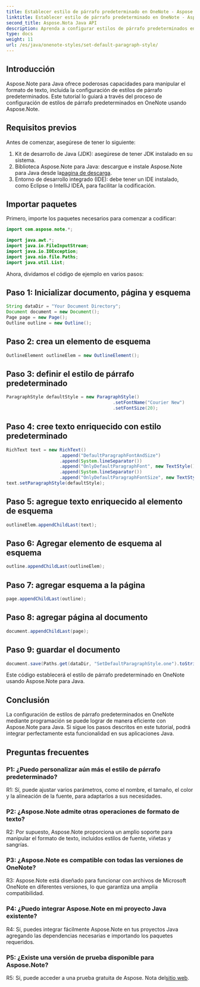 ```yaml
---
title: Establecer estilo de párrafo predeterminado en OneNote - Aspose.Note
linktitle: Establecer estilo de párrafo predeterminado en OneNote - Aspose.Note
second_title: Aspose.Nota Java API
description: Aprenda a configurar estilos de párrafo predeterminados en OneNote usando Aspose.Note para Java. Siga nuestra guía paso a paso para formatear texto eficientemente en sus aplicaciones Java.
type: docs
weight: 11
url: /es/java/onenote-styles/set-default-paragraph-style/
---
```

## Introducción

Aspose.Note para Java ofrece poderosas capacidades para manipular el formato de texto, incluida la configuración de estilos de párrafo predeterminados. Este tutorial lo guiará a través del proceso de configuración de estilos de párrafo predeterminados en OneNote usando Aspose.Note.

## Requisitos previos

Antes de comenzar, asegúrese de tener lo siguiente:

1. Kit de desarrollo de Java (JDK): asegúrese de tener JDK instalado en su sistema.
2.  Biblioteca Aspose.Note para Java: descargue e instale Aspose.Note para Java desde la[pagina de descarga](https://releases.aspose.com/note/java/).
3. Entorno de desarrollo integrado (IDE): debe tener un IDE instalado, como Eclipse o IntelliJ IDEA, para facilitar la codificación.

## Importar paquetes

Primero, importe los paquetes necesarios para comenzar a codificar:

```java
import com.aspose.note.*;

import java.awt.*;
import java.io.FileInputStream;
import java.io.IOException;
import java.nio.file.Paths;
import java.util.List;
```

Ahora, dividamos el código de ejemplo en varios pasos:

## Paso 1: Inicializar documento, página y esquema

```java
String dataDir = "Your Document Directory";
Document document = new Document();
Page page = new Page();
Outline outline = new Outline();
```

## Paso 2: crea un elemento de esquema

```java
OutlineElement outlineElem = new OutlineElement();
```

## Paso 3: definir el estilo de párrafo predeterminado

```java
ParagraphStyle defaultStyle = new ParagraphStyle()
										.setFontName("Courier New")
										.setFontSize(20);
```

## Paso 4: cree texto enriquecido con estilo predeterminado

```java
RichText text = new RichText()
					.append("DefaultParagraphFontAndSize")
					.append(System.lineSeparator())
					.append("OnlyDefaultParagraphFont", new TextStyle().setFontSize(14))
					.append(System.lineSeparator())
					.append("OnlyDefaultParagraphFontSize", new TextStyle().setFontName("Verdana"));
text.setParagraphStyle(defaultStyle);
```

## Paso 5: agregue texto enriquecido al elemento de esquema

```java
outlineElem.appendChildLast(text);
```

## Paso 6: Agregar elemento de esquema al esquema

```java
outline.appendChildLast(outlineElem);
```

## Paso 7: agregar esquema a la página

```java
page.appendChildLast(outline);
```

## Paso 8: agregar página al documento

```java
document.appendChildLast(page);
```

## Paso 9: guardar el documento

```java
document.save(Paths.get(dataDir, "SetDefaultParagraphStyle.one").toString());
```

Este código establecerá el estilo de párrafo predeterminado en OneNote usando Aspose.Note para Java.

## Conclusión

La configuración de estilos de párrafo predeterminados en OneNote mediante programación se puede lograr de manera eficiente con Aspose.Note para Java. Si sigue los pasos descritos en este tutorial, podrá integrar perfectamente esta funcionalidad en sus aplicaciones Java.

## Preguntas frecuentes

### P1: ¿Puedo personalizar aún más el estilo de párrafo predeterminado?

R1: Sí, puede ajustar varios parámetros, como el nombre, el tamaño, el color y la alineación de la fuente, para adaptarlos a sus necesidades.

### P2: ¿Aspose.Note admite otras operaciones de formato de texto?

R2: Por supuesto, Aspose.Note proporciona un amplio soporte para manipular el formato de texto, incluidos estilos de fuente, viñetas y sangrías.

### P3: ¿Aspose.Note es compatible con todas las versiones de OneNote?

R3: Aspose.Note está diseñado para funcionar con archivos de Microsoft OneNote en diferentes versiones, lo que garantiza una amplia compatibilidad.

### P4: ¿Puedo integrar Aspose.Note en mi proyecto Java existente?

R4: Sí, puedes integrar fácilmente Aspose.Note en tus proyectos Java agregando las dependencias necesarias e importando los paquetes requeridos.

### P5: ¿Existe una versión de prueba disponible para Aspose.Note?

 R5: Sí, puede acceder a una prueba gratuita de Aspose. Nota del[sitio web](https://releases.aspose.com/).